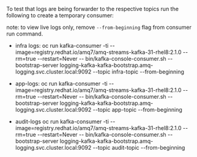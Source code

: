 To test that logs are being forwarder to the respective topics run the following to create a temporary consumer:


note: to view live logs only, remove `--from-beginning` flag from consumer run command.

- infra logs:
oc run kafka-consumer -ti --image=registry.redhat.io/amq7/amq-streams-kafka-31-rhel8:2.1.0 --rm=true --restart=Never -- bin/kafka-console-consumer.sh --bootstrap-server logging-kafka-kafka-bootstrap.amq-logging.svc.cluster.local:9092 --topic infra-topic --from-beginning

- app-logs:
oc run kafka-consumer -ti --image=registry.redhat.io/amq7/amq-streams-kafka-31-rhel8:2.1.0 --rm=true --restart=Never -- bin/kafka-console-consumer.sh --bootstrap-server logging-kafka-kafka-bootstrap.amq-logging.svc.cluster.local:9092 --topic app-topic --from-beginning


- audit-logs
oc run kafka-consumer -ti --image=registry.redhat.io/amq7/amq-streams-kafka-31-rhel8:2.1.0 --rm=true --restart=Never -- bin/kafka-console-consumer.sh --bootstrap-server logging-kafka-kafka-bootstrap.amq-logging.svc.cluster.local:9092 --topic audit-topic --from-beginning
